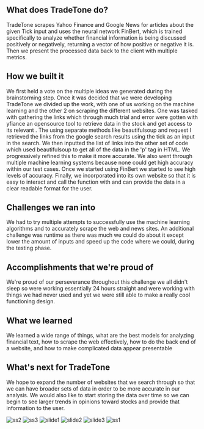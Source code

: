 ## What does TradeTone do?
TradeTone scrapes Yahoo Finance and Google News for articles about the given Tick input and uses the neural network FinBert, which is trained specifically to analyze whether financial information is being discussed positively or negatively, returning a vector of how positive or negative it is. Then we present the processed data back to the client with multiple metrics. 
## How we built it
We first held a vote on the multiple ideas we generated during the brainstorming step. Once it was decided that we were developing TradeTone we divided up the work, with one of us working on the machine learning and the other 2 on scraping the different websites. One was tasked with gathering the links which through much trial and error were gotten with yfiance an opensource tool to retrieve data in the stock and get access to its relevant . The using separate methods like beautifulsoup and request I retrieved the links from the google search results using the tick as an input in the search. We then inputted the list of links into the other set of code which used beautifulsoup  to get all of the data in the 'p' tag in HTML. We progressively refined this to make it more accurate. We also went through multiple machine learning systems because none could get high accuracy within our test cases. Once we started using FinBert we started to see high levels of accuracy. Finally, we incorporated into its own website so that it is easy to interact and call the function with and can provide the data in a clear readable format for the user.                                                                                                                                                                                                                                                                                                                                                                             
## Challenges we ran into
We had to try multiple attempts to successfully use the machine learning algorithms and to accurately scrape the web and news sites. An additional challenge was runtime as there was much we could do about it except lower the amount of inputs and speed up the code where we could, during the testing phase.
## Accomplishments that we're proud of
We're proud of our perseverance throughout this challenge we all didn't sleep so were working essentially 24 hours straight and were working with things we had never used and yet we were still able to make a really cool functioning design. 
## What we learned
We learned a wide range of things, what are the best models for analyzing financial text, how to scrape the web effectively, how to do the back end of a website, and how to make complicated data appear presentable
## What's next for TradeTone
We hope to expand the number of websites that we search through so that we can have broader sets of data in order to be more accurate in our analysis. We would also like to start storing the data over time so we can begin to see larger trends in opinions toward stocks and provide that information to the user. 

![ss2](https://github.com/apg868/BostonHacks2023HackathonSA/assets/123202954/46b127ba-254c-4aef-b304-8fe529a2ef2d)
![ss3](https://github.com/apg868/BostonHacks2023HackathonSA/assets/123202954/f2600fed-336f-44a6-beec-0714ce836f72)
![slide1](https://github.com/apg868/BostonHacks2023HackathonSA/assets/123202954/b05e07f8-aa95-4ee9-b2ae-eabcbbd0157e)
![slide2](https://github.com/apg868/BostonHacks2023HackathonSA/assets/123202954/1203f3bd-41e5-4aa9-8f60-85a32a6ba649)
![slide3](https://github.com/apg868/BostonHacks2023HackathonSA/assets/123202954/63594e61-b3e3-4821-9797-595427bc10bf)
![ss1](https://github.com/apg868/BostonHacks2023HackathonSA/assets/123202954/3ed8c220-3271-4c89-a942-13dc8cf734e4)
